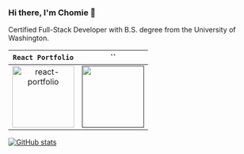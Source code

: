 ### Hi there, I'm Chomie 👋
Certified Full-Stack Developer with B.S. degree from the University of Washington.

| `React Portfolio` | `` |
|:-:|:-:|
| <div><a href="https:chomieu/com"><img height="125" alt="react-portfolio" src="https://drive.google.com/file/d/1hiIj5AJEihojCPaxhC9Mh4pPhmt8XEIf/view"/></a></div> | <div><a href=""><img height="125" alt="" src=""/></a></div> |

[![GitHub stats](https://github-readme-stats.vercel.app/api?username=chomieu&title_color=0366D6&bg_color=fff&icon_color=FFC404&text_color=626A72&show_icons=true&hide_border=true&hide=stars)](https://github.com/anuraghazra/github-readme-stats)
